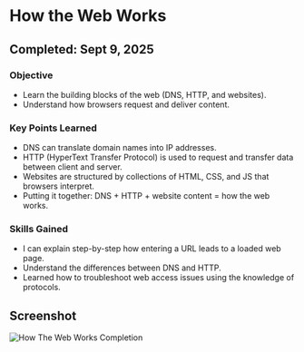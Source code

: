 # How the Web Works

## Completed: Sept 9, 2025

### Objective
- Learn the building blocks of the web (DNS, HTTP, and websites).
- Understand how browsers request and deliver content.

### Key Points Learned
- DNS can translate domain names into IP addresses.
- HTTP (HyperText Transfer Protocol) is used to request and transfer data between client and server.
- Websites are structured by collections of HTML, CSS, and JS that browsers interpret.
- Putting it together: DNS + HTTP + website content = how the web works.

### Skills Gained 
- I can explain step-by-step how entering a URL leads to a loaded web page.
- Understand the differences between DNS and HTTP.
-  Learned how to troubleshoot web access issues using the knowledge of protocols.

## Screenshot

![How The Web Works Completion](Screenshots/How_The_Web_Works.png)
